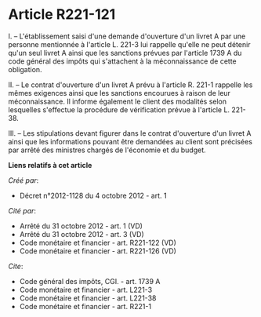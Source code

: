 # Article R221-121

I. – L'établissement saisi d'une demande d'ouverture d'un livret A par une personne mentionnée à l'article L. 221-3 lui
rappelle qu'elle ne peut détenir qu'un seul livret A ainsi que les sanctions prévues par l'article 1739 A du code général des
impôts qui s'attachent à la méconnaissance de cette obligation.

II. – Le contrat d'ouverture d'un livret A prévu à l'article R. 221-1 rappelle les mêmes exigences ainsi que les sanctions
encourues à raison de leur méconnaissance. Il informe également le client des modalités selon lesquelles s'effectue la
procédure de vérification prévue à l'article L. 221-38.

III. – Les stipulations devant figurer dans le contrat d'ouverture d'un livret A ainsi que les informations pouvant être
demandées au client sont précisées par arrêté des ministres chargés de l'économie et du budget.

**Liens relatifs à cet article**

_Créé par_:

  - Décret n°2012-1128 du 4 octobre 2012 - art. 1

_Cité par_:

  - Arrêté du 31 octobre 2012 - art. 1 (VD)
  - Arrêté du 31 octobre 2012 - art. 3 (VD)
  - Code monétaire et financier - art. R221-122 (VD)
  - Code monétaire et financier - art. R221-126 (VD)

_Cite_:

  - Code général des impôts, CGI. - art. 1739 A
  - Code monétaire et financier - art. L221-3
  - Code monétaire et financier - art. L221-38
  - Code monétaire et financier - art. R221-1
